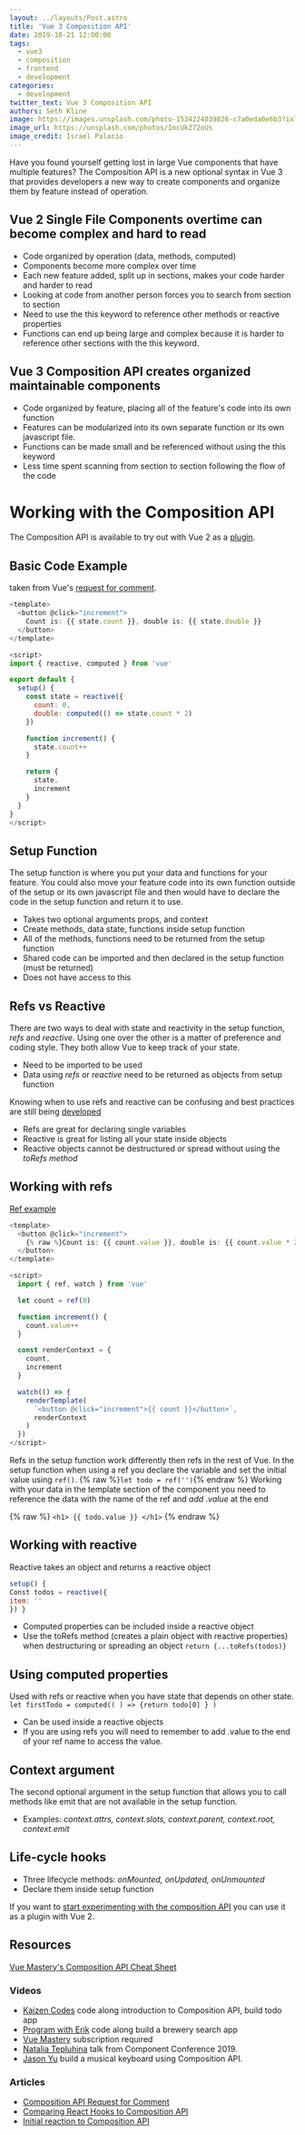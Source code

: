 ```yaml
---
layout: ../layouts/Post.astro
title: 'Vue 3 Composition API'
date: 2019-10-21 12:00:00
tags:
  - vue3
  - composition
  - frontend
  - development
categories:
  - development
twitter_text: Vue 3 Composition API
authors: Seth Kline
image: https://images.unsplash.com/photo-1534224039826-c7a0eda0e6b3?ixlib=rb-1.2.1&auto=format&fit=crop&w=2049&q=80
image_url: https://unsplash.com/photos/ImcUkZ72oUs
image_credit: Israel Palacio
---
```


Have you found yourself getting lost in large Vue components that have multiple features? The Composition API is a new optional syntax in Vue 3 that provides developers a new way to create components and organize them by feature instead of operation.

## Vue 2 Single File Components overtime can become complex and hard to read

- Code organized by operation (data, methods, computed)
- Components become more complex over time
- Each new feature added, split up in sections, makes your code harder and harder to read
- Looking at code from another person forces you to search from section to section
- Need to use the this keyword to reference other methods or reactive properties
- Functions can end up being large and complex because it is harder to reference other sections with the this keyword.

## Vue 3 Composition API creates organized maintainable components

- Code organized by feature, placing all of the feature's code into its own function
- Features can be modularized into its own separate function or its own javascript file.
- Functions can be made small and be referenced without using the this keyword
- Less time spent scanning from section to section following the flow of the code

# Working with the Composition API

The Composition API is available to try out with Vue 2 as a [plugin](https://github.com/vuejs/composition-api).

## Basic Code Example

taken from Vue's [request for comment](https://vue-composition-api-rfc.netlify.com/#basic-example).

```javascript
<template>
  <button @click="increment">
    Count is: {{ state.count }}, double is: {{ state.double }}
  </button>
</template>

<script>
import { reactive, computed } from 'vue'

export default {
  setup() {
    const state = reactive({
      count: 0,
      double: computed(() => state.count * 2)
    })

    function increment() {
      state.count++
    }

    return {
      state,
      increment
    }
  }
}
</script>
```

## Setup Function

The setup function is where you put your data and functions for your feature. You could also move your feature code into its own function outside of the setup or its own javascript file and then would have to declare the code in the setup function and return it to use.

- Takes two optional arguments props, and context
- Create methods, data state, functions inside setup function
- All of the methods, functions need to be returned from the setup function
- Shared code can be imported and then declared in the setup function (must be returned)
- Does not have access to this

## Refs vs Reactive

There are two ways to deal with state and reactivity in the setup function, _refs_ and _reactive_. Using one over the other is a matter of preference and coding style. They both allow Vue to keep track of your state.

- Need to be imported to be used
- Data using _refs_ or _reactive_ need to be returned as objects from setup function

Knowing when to use refs and reactive can be confusing and best practices are still being [developed](https://vue-composition-api-rfc.netlify.com/#ref-vs-reactive)

- Refs are great for declaring single variables
- Reactive is great for listing all your state inside objects
- Reactive objects cannot be destructured or spread without using the _toRefs method_

## Working with refs

[Ref example](https://vue-composition-api-rfc.netlify.com/#api-introduction)

```javascript
<template>
  <button @click="increment">
    {% raw %}Count is: {{ count.value }}, double is: {{ count.value * 2 }}{% endraw %}
  </button>
</template>

<script>
  import { ref, watch } from 'vue'

  let count = ref(0)

  function increment() {
    count.value++
  }

  const renderContext = {
    count,
    increment
  }

  watch(() => {
    renderTemplate(
      `<button @click="increment">{{ count }}</button>`,
      renderContext
    )
  })
</script>
```

Refs in the setup function work differently then refs in the rest of Vue. In the setup function when using a ref you declare the variable and set the initial value using `ref()`.
{% raw %}`let todo = ref('')`{% endraw %}
Working with your data in the template section of the component you need to reference the data with the name of the ref and _add .value_ at the end

{% raw %} `<h1> {{ todo.value }} </h1>` {% endraw %}

## Working with reactive

Reactive takes an object and returns a reactive object

```javascript
setup() {
Const todos = reactive({
item: ''
}) }
```

- Computed properties can be included inside a reactive object
- Use the toRefs method (creates a plain object with reactive properties) when destructuring or spreading an object
  `return {...toRefs(todos)}`

## Using computed properties

Used with refs or reactive when you have state that depends on other state.
`let firstTodo = computed(( ) => {return todo[0] } )`

- Can be used inside a reactive objects
- If you are using refs you will need to remember to add .value to the end of your ref name to access the value.

## Context argument

The second optional argument in the setup function that allows you to call methods like emit that are not available in the setup function.

- Examples: _context.attrs, context.slots, context.parent, context.root, context.emit_

## Life-cycle hooks

- Three lifecycle methods: _onMounted, onUpdated, onUnmounted_
- Declare them inside setup function

If you want to [start experimenting with the composition API](https://github.com/vuejs/composition-api) you can use it as a plugin with Vue 2.

## Resources

[Vue Mastery's Composition API Cheat Sheet](https://www.vuemastery.com/vue-3-cheat-sheet/)

### Videos

- [Kaizen Codes](https://www.youtube.com/watch?v=8jOVi4fRSKo&t=162s) code along introduction to Composition API, build todo app
- [Program with Erik](https://www.youtube.com/watch?v=zPViRHZfKv4) code along build a brewery search app
- [Vue Mastery](https://www.vuemastery.com/courses/vue-3-essentials/) subscription required
- [Natalia Tepluhina](https://www.youtube.com/watch?v=dy_ZB1TyFx4) talk from Component Conference 2019.
- [Jason Yu](https://www.youtube.com/watch?v=JON6X6Wmteo) build a musical keyboard using Composition API.

### Articles

- [Composition API Request for Comment](https://vue-composition-api-rfc.netlify.com/)
- [Comparing React Hooks to Composition API](https://dev.to/voluntadpear/comparing-react-hooks-with-vue-composition-api-4b32)
- [Initial reaction to Composition API](https://dev.to/danielelkington/vue-s-darkest-day-3fgh)

